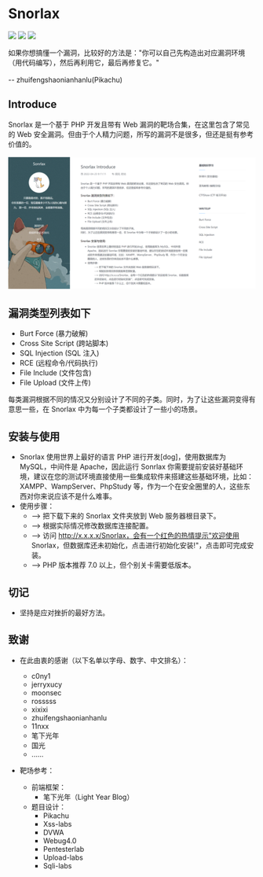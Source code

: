 # Snorlax

![](https://img.shields.io/badge/Web%E6%BC%8F%E6%B4%9E-%E9%9D%B6%E5%9C%BA-green)
![](https://img.shields.io/badge/Version-1.0-blue)
![](https://img.shields.io/badge/License-MIT-yellow)

如果你想搞懂一个漏洞，比较好的方法是："你可以自己先构造出对应漏洞环境（用代码编写），然后再利用它，最后再修复它。" 
<br /><br />-- zhuifengshaonianhanlu(Pikachu)
<br />

## Introduce
Snorlax 是一个基于 PHP 开发且带有 Web 漏洞的靶场合集，在这里包含了常见的 Web 安全漏洞。但由于个人精力问题，所写的漏洞不是很多，但还是挺有参考价值的。
<br /><br />
![introduce.png](./assets/images/introduce.png)
<br />
## 漏洞类型列表如下
- Burt Force (暴力破解)
- Cross Site Script (跨站脚本)
- SQL Injection (SQL 注入)
- RCE (远程命令/代码执行)
- File Include (文件包含)
- File Upload (文件上传)<br />

每类漏洞根据不同的情况又分别设计了不同的子类。同时，为了让这些漏洞变得有意思一些，在 Snorlax 中为每一个子类都设计了一些小的场景。
<br />

## 安装与使用
- Snorlax 使用世界上最好的语言 PHP 进行开发[dog]，使用数据库为 MySQL，中间件是 Apache，因此运行 Sonrlax 你需要提前安装好基础环境，建议在您的测试环境直接使用一些集成软件来搭建这些基础环境，比如：XAMPP、WampServer、PhpStudy 等，作为一个在安全圈里的人，这些东西对你来说应该不是什么难事。
- 使用步骤：
    - --> 把下载下来的 Snorlax 文件夹放到 Web 服务器根目录下。
    - --> 根据实际情况修改数据库连接配置。
    - --> 访问 http://x.x.x.x/Snorlax，会有一个红色的热情提示"欢迎使用 Snorlax，但数据库还未初始化，点击进行初始化安装!"，点击即可完成安装。
    - --> PHP 版本推荐 7.0 以上，但个别关卡需要低版本。

## 切记
- 坚持是应对挫折的最好方法。

## 致谢
- 在此由衷的感谢（以下名单以字母、数字、中文排名）：
  - c0ny1 
  - jerryxucy 
  - moonsec
  - rosssss
  - xixixi
  - zhuifengshaonianhanlu
  - 11nxx
  - 笔下光年
  - 国光
  - ......

- 靶场参考： 
  - 前端框架： 
    - 笔下光年（Light Year Blog） 
  - 题目设计： 
    - Pikachu 
    - Xss-labs
    - DVWA
    - Webug4.0
    - Pentesterlab
    - Upload-labs
    - Sqli-labs
